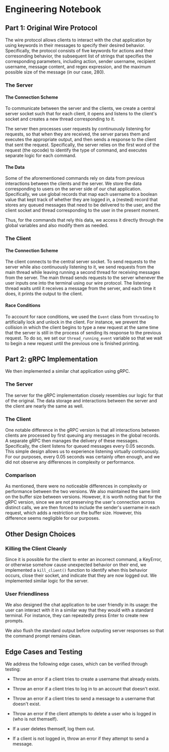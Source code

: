 # Engineering Notebook

## Part 1: Original Wire Protocol

The wire protocol allows clients to interact with the chat application by using keywords in their messages to specify their desired behavior. Specifically, the protocol consists of five keywords for actions and their corresonding behavior, the subsequent list of strings that specifies the corresponding parameters, including action, sender username, recipient username, message content, and regex expression, and the maximum possible size of the message (in our case, 280).

### The Server

#### The Connection Scheme

To communicate between the server and the clients, we create a central server socket such that for each client, it opens and listens to the client's socket and creates a new thread corresponding to it. 

The server then processes user requests by continuously listening for requests, so that when they are received, the server parses them and executes the appropriate output, and then sends a response to the client that sent the request. Specifically, the server relies on the first word of the request (the opcode) to identify the type of command, and executes separate logic for each command.

#### The Data

Some of the aforementioned commands rely on data from previous interactions between the clients and the server. We store the data corresponding to users on the server side of our chat application. Specifically, we use global records that map each username to a boolean value that kept track of whether they are logged in, a (nested) record that stores any queued messages that need to be delivered to the user, and the client socket and thread corresponding to the user in the present moment.

Thus, for the commands that rely this data, we access it directly through the global variables and also modify them as needed.

### The Client

#### The Connection Scheme

The client connects to the central server socket. To send requests to the server while also continuously listening to it, we send requests from the main thread while leaving running a second thread for receiving messages from the server. The main thread sends requests to the server whenever the user inputs one into the terminal using our wire protocol. The listening thread waits until it receives a message from the server, and each time it does, it prints the output to the client. 

#### Race Conditions

To account for race conditions, we used the `Event` class from `threading` to artificially lock and unlock in the client. For instance, we prevent the collision in which the client begins to type a new request at the same time that the server is still in the process of sending its response to the previous request. To do so, we set our `thread_running_event` variable so that we wait to begin a new request until the previous one is finished printing.

## Part 2: gRPC Implementation

We then implemented a similar chat application using gRPC. 

### The Server

The server for the gRPC implementation closely resembles our logic for that of the original. The data storage and interactions between the server and the client are nearly the same as well.

### The Client

One notable difference in the gRPC version is that all interactions between clients are processed by first queuing any messages in the global records. A separate gRPC then manages the delivery of these messages. Specifically, the client  listens for queued messages every 0.05 seconds. This simple design allows us to experience listening virtually continuously. For our purposes, every 0.05 seconds was certainly often enough, and we did not observe any differences in complexity or performance.

### Comparison

As mentioned, there were no noticeable differences in complexity or performance between the two versions. We also maintained the same limit on the buffer size between versions. However, it is worth noting that for the gRPC version, since we are not preserving the user's connection across distinct calls, we are then forced to include the sender's username in each request, which adds a restriction on the buffer size. However, this difference seems negligible for our purposes.

## Other Design Choices

### Killing the Client Cleanly

Since it is possible for the client to enter an incorrect command, a KeyError, or otherwise somehow cause unexpected behavior on their end, we implemented a `kill_client()` function to identify when this behavior occurs, close their socket, and indicate that they are now logged out. We implemented similar logic for the server.

### User Friendliness

We also designed the chat application to be user friendly in its usage: the user can interact with it in a similar way that they would with a standard terminal. For instance, they can repeatedly press Enter to create new prompts.

We also flush the standard output before outputing server responses so that the command prompt remains clean.

## Edge Cases and Testing

We address the following edge cases, which can be verified through testing:

- Throw an error if a client tries to create a username that already exists.

- Throw an error if a client tries to log in to an account that doesn't exist.

- Throw an error if a client tries to send a message to a username that doesn't exist.

- Throw an error if the client attempts to delete a user who is logged in (who is not themself).

- If a user deletes themself, log them out.

- If a client is not logged in, throw an error if they attempt to send a message.